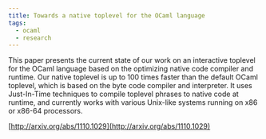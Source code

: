 ```yaml
---
title: Towards a native toplevel for the OCaml language
tags:
  - ocaml
  - research
---
```


This paper presents the current state of our work on an interactive toplevel for the OCaml language based on the optimizing native code compiler and runtime. Our native toplevel is up to 100 times faster than the default OCaml toplevel, which is based on the byte code compiler and interpreter. It uses Just-In-Time techniques to compile toplevel phrases to native code at runtime, and currently works with various Unix-like systems running on x86 or x86-64 processors.

[http://arxiv.org/abs/1110.1029](http://arxiv.org/abs/1110.1029)
